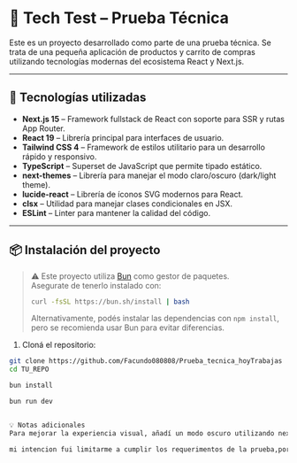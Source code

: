 # 🛒 Tech Test – Prueba Técnica

Este es un proyecto desarrollado como parte de una prueba técnica. Se trata de una pequeña aplicación de productos y carrito de compras utilizando tecnologías modernas del ecosistema React y Next.js.



---

## 🚀 Tecnologías utilizadas

- **Next.js 15** – Framework fullstack de React con soporte para SSR y rutas App Router.
- **React 19** – Librería principal para interfaces de usuario.
- **Tailwind CSS 4** – Framework de estilos utilitario para un desarrollo rápido y responsivo.
- **TypeScript** – Superset de JavaScript que permite tipado estático.
- **next-themes** – Librería para manejar el modo claro/oscuro (dark/light theme).
- **lucide-react** – Librería de íconos SVG modernos para React.
- **clsx** – Utilidad para manejar clases condicionales en JSX.
- **ESLint** – Linter para mantener la calidad del código.

---

## 📦 Instalación del proyecto

> ⚠️ Este proyecto utiliza [Bun](https://bun.sh/) como gestor de paquetes.  
> Asegurate de tenerlo instalado con:
>
> ```bash
> curl -fsSL https://bun.sh/install | bash
> ```
>
> Alternativamente, podés instalar las dependencias con `npm install`, pero se recomienda usar Bun para evitar diferencias.

1. Cloná el repositorio:

```bash
git clone https://github.com/Facundo080808/Prueba_tecnica_hoyTrabajas
cd TU_REPO

bun install

bun run dev


💡 Notas adicionales
Para mejorar la experiencia visual, añadí un modo oscuro utilizando next-themes, aunque no estaba especificado en los requerimientos de la prueba.

mi intencion fui limitarme a cumplir los requerimentos de la prueba,por mi también habría implementado funcionalidades adicionales y persistencia de datos (por ejemplo, con localStorage o integración con una restAPI independiente) para lograr una aplicación más completa y robusta.